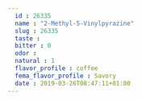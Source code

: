 ```yaml
---
  id : 26335
  name : "2-Methyl-5-Vinylpyrazine"
  slug : 26335
  taste : 
  bitter : 0
  odor : 
  natural : 1
  flavor_profile : coffee
  fema_flavor_profile : Savory
  date : 2019-03-26T08:47:11+01:00
---
```



